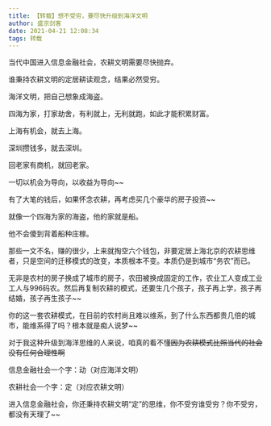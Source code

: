 ```yaml
---
title: 【转载】想不受穷，要尽快升级到海洋文明
author: 盛京剑客
date: 2021-04-21 12:08:34
tags: 转载
---
```


当代中国进入信息金融社会，农耕文明需要尽快抛弃。

谁秉持农耕文明的定居耕读观念，结果必然受穷。



海洋文明，把自己想象成海盗。

四海为家，打家劫舍，有利就上，无利就跑，如此才能积累财富。



上海有机会，就去上海。

深圳攒钱多，就去深圳。

回老家有商机，就回老家。

一切以机会为导向，以收益为导向~~



有了大笔的钱后，如果怀念农耕，再考虑买几个豪华的房子投资~~

就像一个四海为家的海盗，他的家就是船。

他不会傻到背着船种庄稼。



那些一文不名，赚的很少，上来就掏空六个钱包，非要定居上海北京的农耕思维者，只是空间的迁移模式的改变，本质根本不变。本质仍是到城市“务农”而已。

无非是农村的房子换成了城市的房子，农田被换成固定的工作，农业工人变成工业工人与996码农。然后再复制农耕的模式，还要生几个孩子，孩子再上学，孩子再结婚，孩子再生孩子~~

你的这一套农耕模式，在目前的农村尚且难以维系，到了什么东西都贵几倍的城市，能维系得了吗？根本就是痴人说梦~~



对于我这种升级到海洋思维的人来说，咱真的看不懂~~因为农耕模式比照当代的社会没有任何合理性啊~~



信息金融社会一个字：动（对应海洋文明）

农耕社会一个字：定（对应农耕文明）

进入信息金融社会，你还秉持农耕文明“定”的思维，你不受穷谁受穷？你不受穷，都没有天理了~~